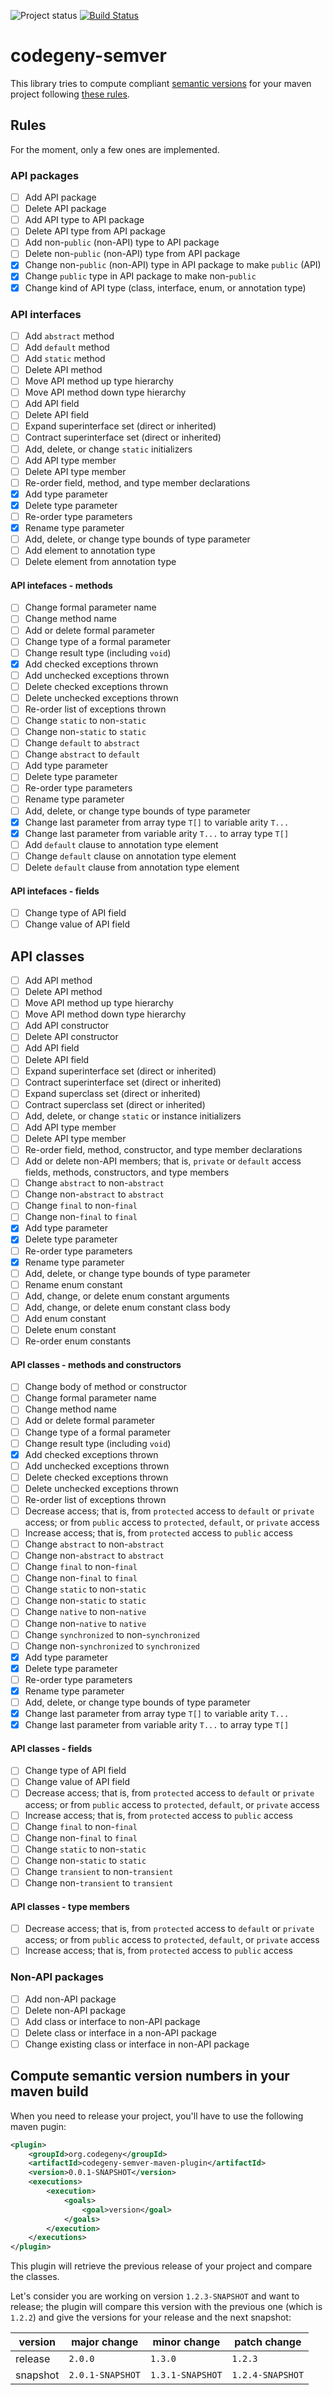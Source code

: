 ![Project status](https://img.shields.io/badge/status-experimental-red.svg)
[![Build Status](https://img.shields.io/travis/codegeny/codegeny-semver.svg)](https://travis-ci.org/codegeny/codegeny-semver)

# codegeny-semver

This library tries to compute compliant [semantic versions](http://semver.org) for your maven project following [these rules](https://wiki.eclipse.org/Evolving_Java-based_APIs_2).

## Rules

For the moment, only a few ones are implemented.

### API packages

- [ ] Add API package
- [ ] Delete API package
- [ ] Add API type to API package
- [ ] Delete API type from API package
- [ ] Add non-`public` (non-API) type to API package
- [ ] Delete non-`public` (non-API) type from API package
- [X] Change non-`public` (non-API) type in API package to make `public` (API)
- [X] Change `public` type in API package to make non-`public`
- [X] Change kind of API type (class, interface, enum, or annotation type)

### API interfaces

- [ ] Add `abstract` method
- [ ] Add `default` method
- [ ] Add `static` method
- [ ] Delete API method 
- [ ] Move API method up type hierarchy
- [ ] Move API method down type hierarchy
- [ ] Add API field
- [ ] Delete API field
- [ ] Expand superinterface set (direct or inherited)
- [ ] Contract superinterface set (direct or inherited)
- [ ] Add, delete, or change `static` initializers
- [ ] Add API type member
- [ ] Delete API type member
- [ ] Re-order field, method, and type member declarations
- [X] Add type parameter
- [X] Delete type parameter
- [ ] Re-order type parameters
- [X] Rename type parameter
- [ ] Add, delete, or change type bounds of type parameter
- [ ] Add element to annotation type
- [ ] Delete element from annotation type

#### API intefaces - methods

- [ ] Change formal parameter name
- [ ] Change method name
- [ ] Add or delete formal parameter
- [ ] Change type of a formal parameter
- [ ] Change result type (including `void`)
- [X] Add checked exceptions thrown
- [ ] Add unchecked exceptions thrown
- [ ] Delete checked exceptions thrown
- [ ] Delete unchecked exceptions thrown
- [ ] Re-order list of exceptions thrown
- [ ] Change `static` to non-`static`
- [ ] Change non-`static` to `static`
- [ ] Change `default` to `abstract`
- [ ] Change `abstract` to `default`
- [ ] Add type parameter
- [ ] Delete type parameter
- [ ] Re-order type parameters
- [ ] Rename type parameter
- [ ] Add, delete, or change type bounds of type parameter
- [X] Change last parameter from array type `T[]` to variable arity `T...`
- [X] Change last parameter from variable arity `T...` to array type `T[]`
- [ ] Add `default` clause to annotation type element
- [ ] Change `default` clause on annotation type element
- [ ] Delete `default` clause from annotation type element

#### API intefaces - fields

- [ ] Change type of API field
- [ ] Change value of API field

## API classes

- [ ] Add API method
- [ ] Delete API method
- [ ] Move API method up type hierarchy
- [ ] Move API method down type hierarchy
- [ ] Add API constructor
- [ ] Delete API constructor
- [ ] Add API field
- [ ] Delete API field
- [ ] Expand superinterface set (direct or inherited)
- [ ] Contract superinterface set (direct or inherited)
- [ ] Expand superclass set (direct or inherited)
- [ ] Contract superclass set (direct or inherited)
- [ ] Add, delete, or change `static` or instance initializers
- [ ] Add API type member
- [ ] Delete API type member
- [ ] Re-order field, method, constructor, and type member declarations
- [ ] Add or delete non-API members; that is, `private` or `default` access fields, methods, constructors, and type members
- [ ] Change `abstract` to non-`abstract`
- [ ] Change non-`abstract` to `abstract`
- [ ] Change `final` to non-`final`
- [ ] Change non-`final` to `final`
- [X] Add type parameter
- [X] Delete type parameter
- [ ] Re-order type parameters
- [X] Rename type parameter
- [ ] Add, delete, or change type bounds of type parameter
- [ ] Rename enum constant
- [ ] Add, change, or delete enum constant arguments
- [ ] Add, change, or delete enum constant class body
- [ ] Add enum constant
- [ ] Delete enum constant
- [ ] Re-order enum constants

#### API classes - methods and constructors

- [ ] Change body of method or constructor
- [ ] Change formal parameter name
- [ ] Change method name
- [ ] Add or delete formal parameter
- [ ] Change type of a formal parameter
- [ ] Change result type (including `void`)
- [X] Add checked exceptions thrown
- [ ] Add unchecked exceptions thrown
- [ ] Delete checked exceptions thrown
- [ ] Delete unchecked exceptions thrown
- [ ] Re-order list of exceptions thrown
- [ ] Decrease access; that is, from `protected` access to `default` or `private` access; or from `public` access to `protected`, `default`, or `private` access
- [ ] Increase access; that is, from `protected` access to `public` access
- [ ] Change `abstract` to non-`abstract`
- [ ] Change non-`abstract` to `abstract`
- [ ] Change `final` to non-`final`
- [ ] Change non-`final` to `final`
- [ ] Change `static` to non-`static`
- [ ] Change non-`static` to `static`
- [ ] Change `native` to non-`native`
- [ ] Change non-`native` to `native`
- [ ] Change `synchronized` to non-`synchronized`
- [ ] Change non-`synchronized` to `synchronized`
- [X] Add type parameter
- [X] Delete type parameter
- [ ] Re-order type parameters
- [X] Rename type parameter
- [ ] Add, delete, or change type bounds of type parameter
- [X] Change last parameter from array type `T[]` to variable arity `T...`
- [X] Change last parameter from variable arity `T...` to array type `T[]`

#### API classes - fields

- [ ] Change type of API field
- [ ] Change value of API field
- [ ] Decrease access; that is, from `protected` access to `default` or `private` access; or from `public` access to `protected`, `default`, or `private` access
- [ ] Increase access; that is, from `protected` access to `public` access
- [ ] Change `final` to non-`final`
- [ ] Change non-`final` to `final`
- [ ] Change `static` to non-`static`
- [ ] Change non-`static` to `static`
- [ ] Change `transient` to non-`transient`
- [ ] Change non-`transient` to `transient`

#### API classes - type members

- [ ] Decrease access; that is, from `protected` access to `default` or `private` access; or from `public` access to `protected`, `default`, or `private` access
- [ ] Increase access; that is, from `protected` access to `public` access

### Non-API packages

- [ ] Add non-API package
- [ ] Delete non-API package
- [ ] Add class or interface to non-API package
- [ ] Delete class or interface in a non-API package
- [ ] Change existing class or interface in non-API package

## Compute semantic version numbers in your maven build

When you need to release your project, you'll have to use the following maven pugin:

```xml
<plugin>
	<groupId>org.codegeny</groupId>
	<artifactId>codegeny-semver-maven-plugin</artifactId>
	<version>0.0.1-SNAPSHOT</version>
	<executions>
		<execution>
			<goals>
				<goal>version</goal>
			</goals>
		</execution>
	</executions>
</plugin>
```

This plugin will retrieve the previous release of your project and compare the classes.

Let's consider you are working on version `1.2.3-SNAPSHOT` and want to release; the plugin will compare this version with the previous one (which is `1.2.2`) and give the versions for your release and the next snapshot:

| version  | major change     | minor change     | patch change     |
| -------- | ---------------- | ---------------- | ---------------- |
| release  | `2.0.0`          | `1.3.0`          | `1.2.3`          |
| snapshot | `2.0.1-SNAPSHOT` | `1.3.1-SNAPSHOT` | `1.2.4-SNAPSHOT` |
